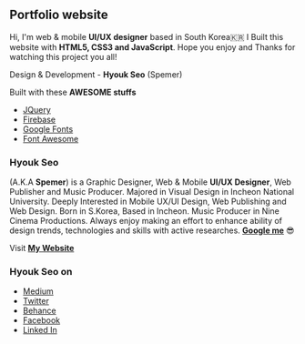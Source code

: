 ## Portfolio website  
Hi, I'm web & mobile __UI/UX designer__ based in South Korea🇰🇷 I Built this website with __HTML5, CSS3 and JavaScript__. Hope you enjoy and Thanks for watching this project you all!  
  
Design & Development - __Hyouk Seo__ (Spemer)  
  
Built with these __AWESOME stuffs__
* [JQuery][jquery]
* [Firebase][firebase]
* [Google Fonts][googlefonts]
* [Font Awesome][fontawesome]  
  
### Hyouk Seo  
(A.K.A __Spemer__) is a Graphic Designer, Web & Mobile __UI/UX Designer__, Web Publisher and Music Producer. Majored in Visual Design in Incheon National University. Deeply Interested in Mobile UX/UI Design, Web Publishing and Web Design. Born in S.Korea, Based in Incheon. Music Producer in Nine Cinema Productions. Always enjoy making an effort to enhance ability of design trends, technologies and skills with active researches. __[Google me][googleme]__ 😎  
  
Visit __[My Website][spemer]__  
  
### Hyouk Seo on  
* [Medium][medium]
* [Twitter][twitter]
* [Behance][behance]
* [Facebook][fb]
* [Linked In][linkedin]  
  


[jquery]: https://jquery.com/
[fontawesome]: http://fontawesome.io/
[firebase]: https://firebase.google.com/
[googlefonts]: https://fonts.google.com/specimen/Roboto

[spemer]: https://spemer.com/
[googleme]: https://www.google.co.kr/?gfe_rd=cr&ei=2KVsWaTjKrHz8AfP1qz4Bw&gws_rd=ssl#q=spemer

[medium]: https://medium.com/@spemer
[twitter]: https://twitter.com/OfficialSpemer
[behance]: https://behance.net/spemer
[fb]: https://www.facebook.com/ghsspower
[linkedin]: https://www.linkedin.com/in/hyouk-seo-0b6801122/